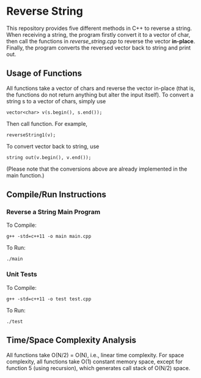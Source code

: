 # Reverse String
This repository provides five different methods in C++ to reverse a string.
When receiving a string, the program firstly convert it to a vector of char, then call the functions in _reverse_string.cpp_ to reverse the vector __in-place__. Finally, the program converts the reversed vector back to string and print out.

## Usage of Functions
All functions take a vector of chars and reverse the vector in-place (that is, the functions do not return anything but alter the input itself). To convert a string s to a vector of chars, simply use 
```
vector<char> v(s.begin(), s.end());
```
Then call function. For example,
```
reverseString1(v);
```
To convert vector back to string, use
```
string out(v.begin(), v.end()); 
```
(Please note that the conversions above are already implemented in the main function.)

## Compile/Run Instructions
### Reverse a String Main Program
To Compile:
```
g++ -std=c++11 -o main main.cpp
```
To Run:
```
./main
```

### Unit Tests
To Compile:
```
g++ -std=c++11 -o test test.cpp
```
To Run:
```
./test
```

## Time/Space Complexity Analysis
All functions take O(N/2) = O(N), i.e., linear time complexity. For space complexity, all functions take O(1) constant memory space, except for function 5 (using recursion), which generates call stack of O(N/2) space.
